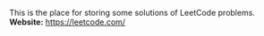 This is the place for storing some solutions of LeetCode problems. <br>
**Website:** https://leetcode.com/
